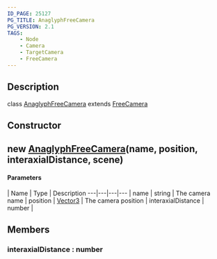 ```yaml
---
ID_PAGE: 25127
PG_TITLE: AnaglyphFreeCamera
PG_VERSION: 2.1
TAGS:
    - Node
    - Camera
    - TargetCamera
    - FreeCamera
---
```

## Description

class [AnaglyphFreeCamera](/classes/2.3/AnaglyphFreeCamera) extends [FreeCamera](/classes/2.3/FreeCamera)



## Constructor

## new [AnaglyphFreeCamera](/classes/2.3/AnaglyphFreeCamera)(name, position, interaxialDistance, scene)



#### Parameters
 | Name | Type | Description
---|---|---|---
 | name | string |   The camera name
 | position | [Vector3](/classes/2.3/Vector3) |   The camera position
 | interaxialDistance | number |   
## Members

### interaxialDistance : number



